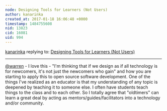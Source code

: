 ```yaml
---
node: Designing Tools for Learners (Not Users)
author: kanarinka
created_at: 2017-01-18 16:06:48 +0000
timestamp: 1484755608
nid: 13823
cid: 16081
uid: 994
---
```




[kanarinka](../profile/kanarinka) replying to: [Designing Tools for Learners (Not Users)](../notes/kanarinka/12-29-2016/designing-tools-for-learners-not-users)

----
[@warren](/profile/warren) - I love this - "I'm thinking that if we design as if all technology is for newcomers, it's not just the newcomers who gain" and how you are starting to apply this to open source software development. One of the things I've realized as an educator is that my understanding of any topic is deepened by teaching it to someone else. I often have students teach things to the class and to each other. So I totally agree that "oldtimers" can learn a great deal by acting as mentors/guides/facilitators into a technology and/or community.